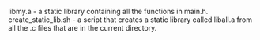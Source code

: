 libmy.a - a static library containing all the functions in main.h. <br />
create_static_lib.sh - a script that creates a static library called liball.a from all the .c files that are in the current directory.<br />
